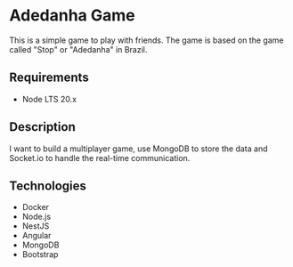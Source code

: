 # Adedanha Game

This is a simple game to play with friends. The game is based on the game called "Stop" or "Adedanha" in Brazil.

## Requirements

- Node LTS 20.x

## Description

I want to build a multiplayer game, use MongoDB to store the data and Socket.io to handle the real-time communication.

## Technologies

- Docker
- Node.js
- NestJS
- Angular
- MongoDB
- Bootstrap